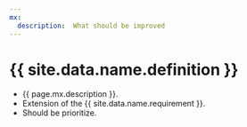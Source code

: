 ```yaml
---
mx:
  description:  What should be improved
---
```




# {{ site.data.name.definition }}
- {{ page.mx.description }}.
- Extension of the {{ site.data.name.requirement }}.
- Should be prioritize.

